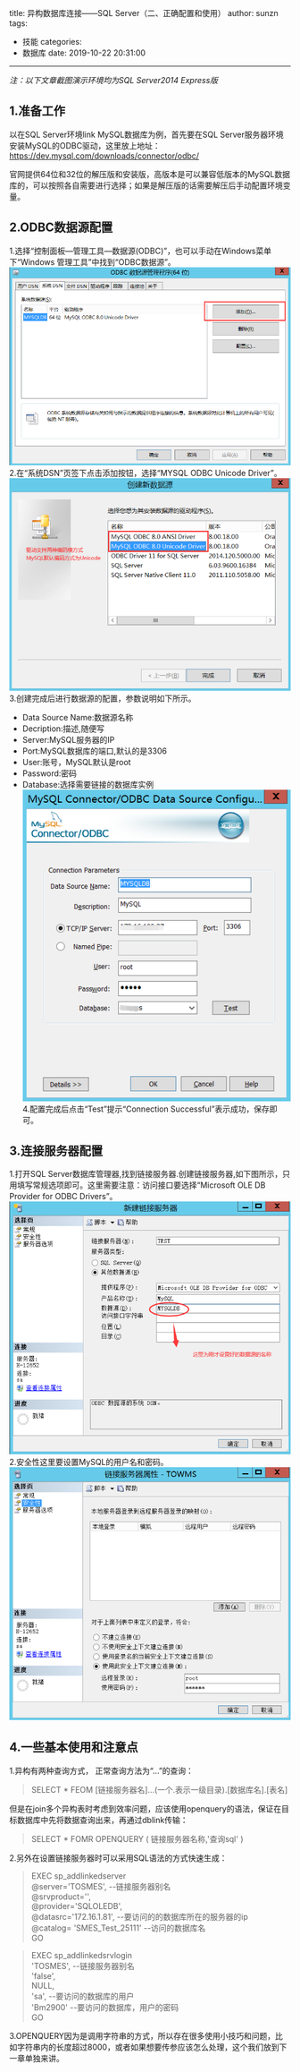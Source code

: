 title: 异构数据库连接——SQL Server（二、正确配置和使用）
author: sunzn
tags:
  - 技能
categories:
  - 数据库
date: 2019-10-22 20:31:00
---
*注：以下文章截图演示环境均为SQL Server2014 Express版*

## 1.准备工作

以在SQL Server环境link MySQL数据库为例，首先要在SQL Server服务器环境安装MySQL的ODBC驱动，这里放上地址：https://dev.mysql.com/downloads/connector/odbc/

官网提供64位和32位的解压版和安装版，高版本是可以兼容低版本的MySQL数据库的，可以按照各自需要进行选择；如果是解压版的话需要解压后手动配置环境变量。

## 2.ODBC数据源配置
1.选择“控制面板—管理工具—数据源(ODBC)”，也可以手动在Windows菜单下“Windows 管理工具”中找到“ODBC数据源”。
![upload successful](/2020/10/11/异构数据库连接——SQL-Server（二、正确配置和使用/pasted-1.png)
2.在“系统DSN”页签下点击添加按钮，选择“MYSQL ODBC Unicode Driver”。
![upload successful](/2020/10/11/异构数据库连接——SQL-Server（二、正确配置和使用/pasted-2.png)
3.创建完成后进行数据源的配置，参数说明如下所示。
* Data Source Name:数据源名称
* Decription:描述,随便写
* Server:MySQL服务器的IP
* Port:MySQL数据库的端口,默认的是3306
* User:账号，MySQL默认是root
* Password:密码
* Database:选择需要链接的数据库实例
![upload successful](/2020/10/11/异构数据库连接——SQL-Server（二、正确配置和使用/pasted-3.png)
4.配置完成后点击“Test”提示“Connection Successful”表示成功，保存即可。

## 3.连接服务器配置
1.打开SQL Server数据库管理器,找到链接服务器.创建链接服务器,如下图所示，只用填写常规选项即可。这里需要注意：访问接口要选择“Microsoft OLE DB Provider for ODBC Drivers”。
![upload successful](/2020/10/11/异构数据库连接——SQL-Server（二、正确配置和使用/pasted-5.png)
2.安全性这里要设置MySQL的用户名和密码。
![upload successful](/2020/10/11/异构数据库连接——SQL-Server（二、正确配置和使用/pasted-6.png)

## 4.一些基本使用和注意点
1.异构有两种查询方式，	正常查询方法为“...”的查询：
>SELECT * FEOM [链接服务器名]…(一个.表示一级目录).[数据库名].[表名]

但是在join多个异构表时考虑到效率问题，应该使用openquery的语法，保证在目标数据库中先将数据查询出来，再通过dblink传输：
>SELECT * FOMR OPENQUERY ( 链接服务器名称,'查询sql' )

2.另外在设置链接服务器时可以采用SQL语法的方式快速生成：
>EXEC  sp_addlinkedserver  
@server='TOSMES',   --链接服务器别名  
@srvproduct='',  
@provider='SQLOLEDB',  
@datasrc='172.16.1.81',  --要访问的的数据库所在的服务器的ip  
@catalog= 'SMES_Test_25111' --访问的数据库名  
GO

>EXEC sp_addlinkedsrvlogin  
'TOSMES',                  --链接服务器别名  
'false',   
 NULL,  
'sa',                     --要访问的数据库的用户  
'Bm2900'                --要访问的数据库，用户的密码  
GO  

3.OPENQUERY因为是调用字符串的方式，所以存在很多使用小技巧和问题，比如字符串内的长度超过8000，或者如果想要传参应该怎么处理，这个我们放到下一章单独来讲。